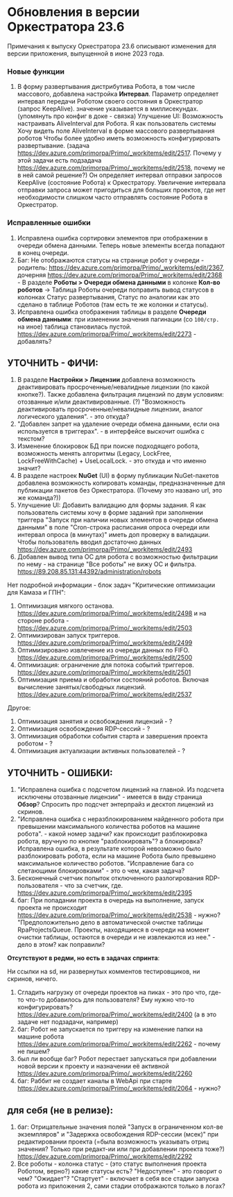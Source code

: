 # Обновления в версии Оркестратора 23.6

Примечания к выпуску Оркестратора 23.6 описывают изменения для версии приложения, выпущенной в июне 2023 года.

### Новые функции
1. В форму развертывания дистрибутива Робота, в том числе массового, добавлена настройка **Интервал**. Параметр определяет интервал передачи Роботом своего состояния в Оркестратор (запрос KeepAlive). значение указывается в миллисекундах. 
(упомянуть про конфиг в доке - связка)
Улучшение UI: Возможность настраивать AliveInterval для Робота. Я как пользователь системы Хочу видеть поле AliveInterval в форме массового развертывания роботов Чтобы более удобно иметь возможность конфигурировать развертывание. (задача https://dev.azure.com/primorpa/Primo/_workitems/edit/2517. Почему у этой задачи есть подзадача https://dev.azure.com/primorpa/Primo/_workitems/edit/2518, почему не в ней самой решение?)
Он определяет интервал отправки запросов KeepAlive (состояние Робота) к Оркестратору. Увеличение интервала отправки запроса может пригодиться для больших проектов, где нет необходимости слишком часто отправлять состояние Робота в Оркестратор.

### Исправленные ошибки
1. Исправлена ошибка сортировки элементов при отображении в очереди обмена данными. Теперь новые элементы всегда попадают в конец очереди.
1. Баг: Не отображаются статусы на странице робот у очереди - родитель: https://dev.azure.com/primorpa/Primo/_workitems/edit/2367, дочерняя https://dev.azure.com/primorpa/Primo/_workitems/edit/2368 - В разделе **Роботы > Очереди обмена данными** в колонке **Кол-во роботов** -> Таблица Роботы очереди поправить вывод статусов в колонках Статус развертывания, Статус по аналогии как это сделано в таблице Роботов (там есть те же колонки и статусы). 
1. Исправлена ошибка отображения таблицы в разделе **Очереди обмена данными**: при изменении значения пагинации (со `100/стр.` на иное) таблица становилась пустой. https://dev.azure.com/primorpa/Primo/_workitems/edit/2273 - добавлять?


## УТОЧНИТЬ - ФИЧИ:

1. В разделе **Настройки > Лицензии** добавлена возможность деактивировать просроченные/невалидные лицензии (по какой кнопке?). Также добавлена фильтрация лицензий по двум условиям: отозванные и/или деактивированные. (?) "Возможность деактивировать просроченные/невалидные лицензии, аналог логического удаления".  - это откуда?
1. "Добавлен запрет на удаление очереди обмена данными, если она используется в триггерах". - в интерфейсе выскочит ошибка с текстом?
1. Изменение блокировок БД при поиске подходящего робота, возможность менять алгоритмы (Legacy, LockFree, LockFreeWithCache) + UseLocalLock. - это откуда и что именно значит?
1. В разделе настроек **NuGet** (UI) в форму публикации NuGet-пакетов добавлена возможность копировать команды, предназначенные для публикации пакетов без Оркестратора. (Почему это названо url, это же команда?))
1. Улучшение UI: Добавить валидацию для формы задания. Я как пользователь системы хочу в форме заданий при заполнении триггера "Запуск при наличии новых элементов в очереди обмена данными" в поле "Cron-строка расписания опроса очереди или интервал опроса (в минутах)" иметь доп проверку в валидации. Чтобы пользователь вводил достаточно данных https://dev.azure.com/primorpa/Primo/_workitems/edit/2493
1. Добавлен вывод типа ОС для робота с возможностью фильтрации по нему - на странице "Все роботы" не вижу ОС и фильтра. https://89.208.85.131:44392/administration/robots



Нет подробной информации - блок задач "Критические оптимизации для Камаза и ГПН":
1. Оптимизация мягкого останова. https://dev.azure.com/primorpa/Primo/_workitems/edit/2498 и на стороне робота - https://dev.azure.com/primorpa/Primo/_workitems/edit/2503
1. Оптимизирован запуск триггеров.  https://dev.azure.com/primorpa/Primo/_workitems/edit/2499
1. Оптимизировано извлечение из очереди данных по FIFO. https://dev.azure.com/primorpa/Primo/_workitems/edit/2500 
1. Оптимизация: ограничение для потока событий триггеров. https://dev.azure.com/primorpa/Primo/_workitems/edit/2501
1. Оптимизация приема и обработки состояний роботов. Включая вычисление занятых/свободных лицензий. https://dev.azure.com/primorpa/Primo/_workitems/edit/2537

Другое:
1. Оптимизация занятия и освобождения лицензий - ?
1. Оптимизация освобождения RDP-сессий - ?
1. Оптимизация обработки события старта и завершения проекта роботом - ?
1. Оптимизация актуализации активных пользователей - ?



## УТОЧНИТЬ - ОШИБКИ:
1. "Исправлена ошибка с подсчетом лицензий на главной. Из подсчета исключены отозванные лицензии" - имеется в виду страница **Обзор**? Спросить про подсчет энтерпрайз и десктоп лицензий из скринов.
1. "Исправлена ошибка с неразблокированием найденного робота при превышении максимального количества роботов на машине робота". - какой номер задачи? как происходит разблокировка робота, вручную по кнопке "разблокировать"? а блокировка? Исправлена ошибка, в результате которой невозможно было разблокировать робота, если на машине Робота было превышено максимальное количество роботов.
"Исправление бага со слетающими блокировками" - это о чем, какая задача?
1. Бесконечный счетчик попыток отключенного разлогирования RDP-пользователя - что за счетчик, где. https://dev.azure.com/primorpa/Primo/_workitems/edit/2395
1. баг: При попадании проекта в очередь на выполнение, запуск проекта не происходит https://dev.azure.com/primorpa/Primo/_workitems/edit/2538 - нужно? "Предположительно дело в автоматической очистке таблицы RpaProjectsQueue. Проекты, находящиеся в очереди на момент очистки таблицы, остаются в очереди и не извлекаются из нее." - дело в этом? как поправили?

**Отсутствуют в редми, но есть в задачах спринта**: 

Ни ссылки на sd, ни развернутых комментов тестировщиков, ни скринов, ничего. 

1. Сгладить нагрузку от очереди проектов на пиках - это про что, где-то что-то добавилось для пользователя? Ему нужно что-то конфигурировать?
https://dev.azure.com/primorpa/Primo/_workitems/edit/2400 (а в это задаче нет подзадачи, например)
1. баг: Робот не запускается по триггеру на изменение папки на машине робота https://dev.azure.com/primorpa/Primo/_workitems/edit/2262 - почему не пишем?
1. был ли вообще баг? Робот перестает запускаться при добавлении новой версии к проекту и назначении её активной https://dev.azure.com/primorpa/Primo/_workitems/edit/2260
1. баг: Раббит не создает каналы в WebApi при старте https://dev.azure.com/primorpa/Primo/_workitems/edit/2064 - нужно?


## для себя (не в релизе):
1. баг: Отрицательные значения полей "Запуск в ограниченном кол-ве экземпляров" и "Задержка освобождения RDP-сессии (мсек)" при редактировании проекта  (=была возможность указывать отриц значения? Только при редакт-ии или при добавлении проекта тоже?) https://dev.azure.com/primorpa/Primo/_workitems/edit/2292 
1. Все роботы - колонка статус - (это статус выполнения проекта Роботом, верно?) какие статусы есть? "Недоступен" - это говорит о чем? "Ожидает"? "Стартует" - включает в себя все стадии запуска робота из приложения 2, сами стадии отображаются только в логах? 
